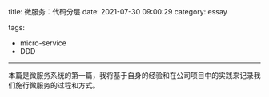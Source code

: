 title: 微服务：代码分层
date: 2021-07-30 09:00:29
category: essay

tags:
- micro-service
- DDD
---

本篇是微服务系统的第一篇，我将基于自身的经验和在公司项目中的实践来记录我们施行微服务的过程和方式。

